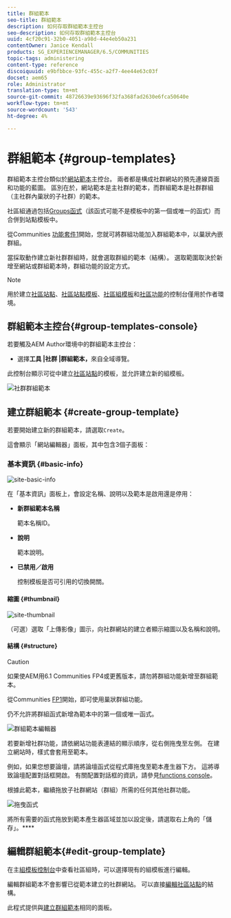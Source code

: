 ```yaml
---
title: 群組範本
seo-title: 群組範本
description: 如何存取群組範本主控台
seo-description: 如何存取群組範本主控台
uuid: 4cf20c91-32b0-4051-a98d-44e4eb50a231
contentOwner: Janice Kendall
products: SG_EXPERIENCEMANAGER/6.5/COMMUNITIES
topic-tags: administering
content-type: reference
discoiquuid: e9bfbbce-93fc-455c-a2f7-4ee44e63c03f
docset: aem65
role: Administrator
translation-type: tm+mt
source-git-commit: 48726639e93696f32fa368fad2630e6fca50640e
workflow-type: tm+mt
source-wordcount: '543'
ht-degree: 4%

---
```



# 群組範本 {#group-templates}

群組範本主控台類似於[網站範本](/help/communities/sites.md)主控台。 兩者都是構成社群網站的預先連線頁面和功能的藍圖。 區別在於，網站範本是主社群的範本，而群組範本是社群群組（主社群內巢狀的子社群）的範本。

社區組通過包括[Groups函式](/help/communities/functions.md#groups-function)（該函式可能不是模板中的第一個或唯一的函式）而合併到站點模板中。

從Communities [功能套件1](/help/communities/deploy-communities.md#latestfeaturepack)開始，您就可將群組功能加入群組範本中，以巢狀內嵌群組。

當採取動作建立新社群群組時，就會選取群組的範本（結構）。 選取範圍取決於新增至網站或群組範本時，群組功能的設定方式。

>[!NOTE]
>
>用於建立[社區站點](/help/communities/sites-console.md)、[社區站點模板](/help/communities/sites.md)、[社區組模板](/help/communities/tools-groups.md)和[社區功能](/help/communities/functions.md)的控制台僅用於作者環境。

## 群組範本主控台{#group-templates-console}

若要觸及AEM Author環境中的群組範本主控台：

* 選擇&#x200B;**工具 |社群 |群組範本，**&#x200B;來自全域導覽。

此控制台顯示可從中建立[社區站點](/help/communities/sites-console.md)的模板，並允許建立新的組模板。

![社群群組範本](assets/groups-template.png)

## 建立群組範本 {#create-group-template}

若要開始建立新的群組範本，請選取`Create`。

這會顯示「網站編輯器」面板，其中包含3個子面板：

### 基本資訊 {#basic-info}

![site-basic-info](assets/site-basic-info.png)

在「基本資訊」面板上，會設定名稱、說明以及範本是啟用還是停用：

* **新群組範本名稱**

   範本名稱ID。

* **說明**

   範本說明。

* **已禁用／啟用**

   控制模板是否可引用的切換開關。

#### 縮圖 {#thumbnail}

![site-thumbnail](assets/site-thumbnail.png)

（可選）選取「上傳影像」圖示，向社群網站的建立者顯示縮圖以及名稱和說明。

#### 結構 {#structure}

>[!CAUTION]
>
>如果使AEM用6.1 Communities FP4或更舊版本，請勿將群組功能新增至群組範本。
>
>從Communities [FP1](/help/communities/communities.md#latestfeaturepack)開始，即可使用巢狀群組功能。
>
>仍不允許將群組函式新增為範本中的第一個或唯一函式。

![群組範本編輯器](assets/template-editor.png)

若要新增社群功能，請依網站功能表連結的顯示順序，從右側拖曳至左側。 在建立網站時，樣式會套用至範本。

例如，如果您想要論壇，請將論壇函式從程式庫拖曳至範本產生器下方。 這將導致論壇配置對話框開啟。 有關配置對話框的資訊，請參見[functions console](/help/communities/functions.md)。

根據此範本，繼續拖放子社群網站（群組）所需的任何其他社群功能。

![拖曳函式](assets/dragfunctions.png)

將所有需要的函式拖放到範本產生器區域並加以設定後，請選取右上角的「儲存」。****

## 編輯群組範本{#edit-group-template}

在主[組模板控制台](#group-templates-console)中查看社區組時，可以選擇現有的組模板進行編輯。

編輯群組範本不會影響已從範本建立的社群網站。 可以直接[編輯社區站點](/help/communities/sites-console.md#modify-structure)的結構。

此程式提供與[建立群組範本](#create-group-template)相同的面板。
